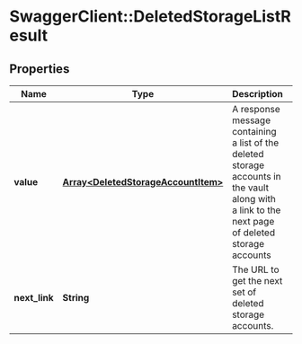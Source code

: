# SwaggerClient::DeletedStorageListResult

## Properties
Name | Type | Description | Notes
------------ | ------------- | ------------- | -------------
**value** | [**Array&lt;DeletedStorageAccountItem&gt;**](DeletedStorageAccountItem.md) | A response message containing a list of the deleted storage accounts in the vault along with a link to the next page of deleted storage accounts | [optional] 
**next_link** | **String** | The URL to get the next set of deleted storage accounts. | [optional] 


